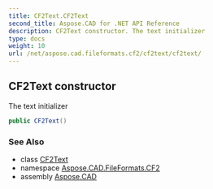 ```yaml
---
title: CF2Text.CF2Text
second_title: Aspose.CAD for .NET API Reference
description: CF2Text constructor. The text initializer
type: docs
weight: 10
url: /net/aspose.cad.fileformats.cf2/cf2text/cf2text/
---
```

## CF2Text constructor

The text initializer

```csharp
public CF2Text()
```

### See Also

* class [CF2Text](../)
* namespace [Aspose.CAD.FileFormats.CF2](../../cf2text/)
* assembly [Aspose.CAD](../../../)


